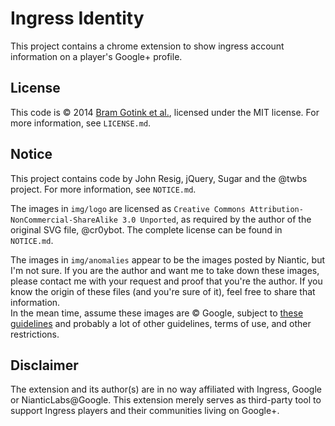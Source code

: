 # Ingress Identity

This project contains a chrome extension to show ingress account information on
a player's Google+ profile.

## License

This code is &copy; 2014 [Bram Gotink et al.](https://github.com/bgotink/IngressIdentity/graphs/contributors), licensed
under the MIT license. For more information, see `LICENSE.md`.  

## Notice
This project contains code by John Resig, jQuery, Sugar and the @twbs project. For
more information, see `NOTICE.md`.

The images in `img/logo` are licensed as `Creative Commons Attribution-NonCommercial-ShareAlike 3.0 Unported`,
as required by the author of the original SVG file, @cr0ybot. The complete license
can be found in `NOTICE.md`.

The images in `img/anomalies` appear to be the images posted by Niantic, but I'm
not sure. If you are the author and want me to take down these images, please
contact me with your request and proof that you're the author. If you know the
origin of these files (and you're sure of it), feel free to share that information.  
In the mean time, assume these images are &copy; Google, subject to [these guidelines](https://support.google.com/ingress/answer/2924461)
and probably a lot of other guidelines, terms of use, and other restrictions.

## Disclaimer

The extension and its author(s) are in no way affiliated with
Ingress, Google or NianticLabs@Google. This extension merely
serves as third-party tool to support Ingress players and their
communities living on Google+.
